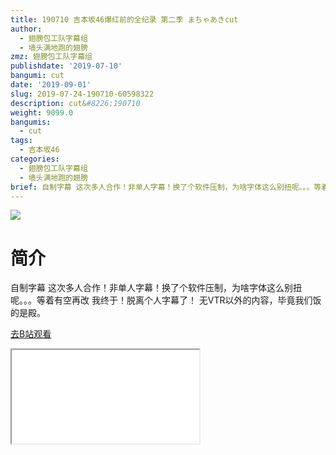 ```yaml
---
title: 190710 吉本坂46爆红前的全纪录 第二季 まちゃあきcut
author:
  - 翅膀包工队字幕组
  - 墙头满地跑的翅膀
zmz: 翅膀包工队字幕组
publishdate: '2019-07-10'
bangumi: cut
date: '2019-09-01'
slug: 2019-07-24-190710-60598322
description: cut&#8226;190710
weight: 9099.0
bangumis:
  - cut
tags:
  - 吉本坂46
categories:
  - 翅膀包工队字幕组
  - 墙头满地跑的翅膀
brief: 自制字幕 这次多人合作！非单人字幕！换了个软件压制，为啥字体这么别扭呢。。。等着有空再改 我终于！脱离个人字幕了！ 无VTR以外的内容，毕竟我们饭的是殿。
---
```

![](https://raw.githubusercontent.com/tcgriffith/owaraisite/master/static/tmpimg/8f2cd4a50f92a5c6c85ccd0940d4005a304c39cd.jpg.480.jpg)
# 简介  
自制字幕
这次多人合作！非单人字幕！换了个软件压制，为啥字体这么别扭呢。。。等着有空再改
我终于！脱离个人字幕了！
无VTR以外的内容，毕竟我们饭的是殿。  

[去B站观看](https://www.bilibili.com/video/av60598322/)
<div class ="resp-container"><iframe class="testiframe" src="//player.bilibili.com/player.html?aid=60598322"", scrolling="no", allowfullscreen="true" > </iframe></div> 
